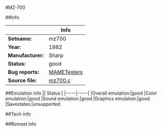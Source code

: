 #MZ-700

##Info

||Info|
|-----|-----|
|**Setname:**|mz700
|**Year:**|1982
|**Manufacturer:**|Sharp
|**Status:**|good
|**Bug reports:**|[MAMETesters](http://mametesters.org/view_all_set.php?type=1&temporary=y&search=mz700.c)
|**Source file:**|[mz700.c](https://github.com/mamedev/mame/blob/master/src/mess/drivers/mz700.c)

##Emulation info
|| Status |
|-----|-----|
|Overall emulation:|good
|Color emulation:|good
|Sound emulation:|good
|Graphics emulation:|good
|Savestates:|unsupported

##Tech info

##Romset info

<!--- START OF EDITED COMMENT DO NOT TOUCH TEXT ABOVE-->
